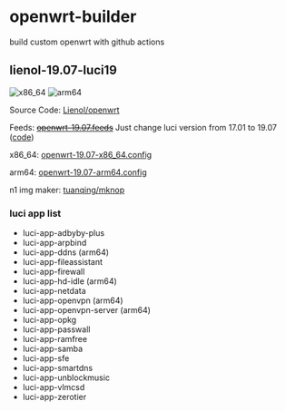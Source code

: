 # openwrt-builder

build custom openwrt with github actions

## lienol-19.07-luci19

![x86_64](https://github.com/RookieZoe/openwrt-builder/workflows/openwrt-19.07-x86_64/badge.svg)
![arm64](https://github.com/RookieZoe/openwrt-builder/workflows/openwrt-19.07-arm64/badge.svg)

Source Code: [Lienol/openwrt](https://github.com/Lienol/openwrt)

Feeds: ~~[openwrt-19.07.feeds](./openwrt-19.07.feeds)~~ Just change luci version from 17.01 to 19.07 ([code](https://github.com/RookieZoe/openwrt-builder/blob/main/.github/workflows/openwrt-19.07-x86_64.yml#L28))

x86_64: [openwrt-19.07-x86_64.config](./openwrt-19.07-x86_64.config)

arm64: [openwrt-19.07-arm64.config](./openwrt-19.07-arm64.config)

n1 img maker: [tuanqing/mknop](https://github.com/tuanqing/mknop)

### luci app list

- luci-app-adbyby-plus
- luci-app-arpbind
- luci-app-ddns (arm64)
- luci-app-fileassistant
- luci-app-firewall
- luci-app-hd-idle (arm64)
- luci-app-netdata
- luci-app-openvpn (arm64)
- luci-app-openvpn-server (arm64)
- luci-app-opkg
- luci-app-passwall
- luci-app-ramfree
- luci-app-samba
- luci-app-sfe
- luci-app-smartdns
- luci-app-unblockmusic
- luci-app-vlmcsd
- luci-app-zerotier
